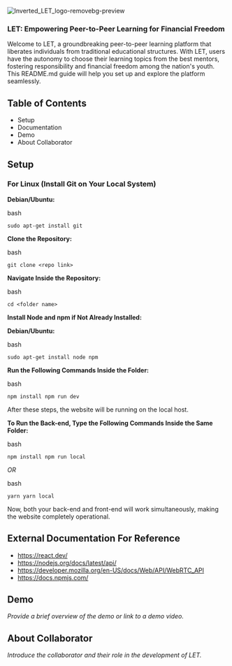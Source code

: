 ![Inverted_LET_logo-removebg-preview](https://github.com/Upasana0710/Study-App/assets/100614635/0a2d204e-e6fe-4f0e-8b1a-4a9bdef39440)
### LET: Empowering Peer-to-Peer Learning for Financial Freedom

Welcome to LET, a groundbreaking peer-to-peer learning platform that liberates individuals from traditional educational structures. With LET, users have the autonomy to choose their learning topics from the best mentors, fostering responsibility and financial freedom among the nation's youth. This README.md guide will help you set up and explore the platform seamlessly.

## Table of Contents

- Setup
- Documentation
- Demo
- About Collaborator

## Setup

### For Linux (Install Git on Your Local System)

**Debian/Ubuntu:**

bash

`sudo apt-get install git`

**Clone the Repository:**

bash

`git clone <repo link>`

**Navigate Inside the Repository:**

bash

`cd <folder name>`

**Install Node and npm if Not Already Installed:**

**Debian/Ubuntu:**

bash

`sudo apt-get install node npm`

**Run the Following Commands Inside the Folder:**

bash

`npm install npm run dev`

After these steps, the website will be running on the local host.

**To Run the Back-end, Type the Following Commands Inside the Same Folder:**

bash

`npm install npm run local`

_OR_

bash

`yarn yarn local`

Now, both your back-end and front-end will work simultaneously, making the website completely operational.

## External Documentation For Reference 

- https://react.dev/ 
- https://nodejs.org/docs/latest/api/
- https://developer.mozilla.org/en-US/docs/Web/API/WebRTC_API
- https://docs.npmjs.com/

## Demo

_Provide a brief overview of the demo or link to a demo video._

## About Collaborator

_Introduce the collaborator and their role in the development of LET._
